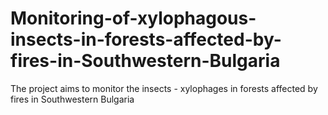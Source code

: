 # Monitoring-of-xylophagous-insects-in-forests-affected-by-fires-in-Southwestern-Bulgaria

The project aims to monitor the insects - xylophages in forests affected by fires in Southwestern Bulgaria
